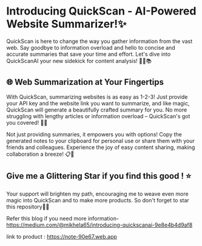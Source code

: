 # Introducing QuickScan -  AI-Powered Website Summarizer!✨
QuickScan is here to change the way you gather information from the vast web. Say goodbye to information overload and hello to concise and accurate summaries that save your time and effort. Let's dive into  QuickScanAI your new  sidekick for content analysis! 🧙‍♂️📚

## 🌐 Web Summarization at Your Fingertips
With QuickScan, summarizing websites is as easy as 1-2-3! Just provide your API key and the website link you want to summarize, and like magic, QuickScan will generate a beautifully crafted summary for you. No more struggling with lengthy articles or information overload – QuickScan's got you covered! 📝✨

Not  just providing summaries, it empowers you with options! Copy the generated notes to your clipboard for personal use or share them with your friends and colleagues. Experience the joy of easy content sharing, making collaboration a breeze! 📋🤝
## Give me a Glittering Star if you find this good ! ⭐️
Your support will brighten my path, encouraging me  to weave even more magic into QuickScan and to make more products. So don't forget to star this repository🚀✨

Refer this blog if you need more information- https://medium.com/@mikhela65/introducing-quickscanai-9e8e4b4d9af8 

link to product : https://note-90e67.web.app
